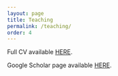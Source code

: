 ```yaml
---
layout: page
title: Teaching
permalink: /teaching/
order: 4
---
```


Full CV available [HERE](https://github.com/webersimon/webersimon.github.io/blob/86c92ab81372079e0f09c043a6dbaf4c3616a381/resume/CV_WeberSimon.pdf).


Google Scholar page available [HERE](https://scholar.google.com/citations?user=sIRUolwAAAAJ&hl=en).



